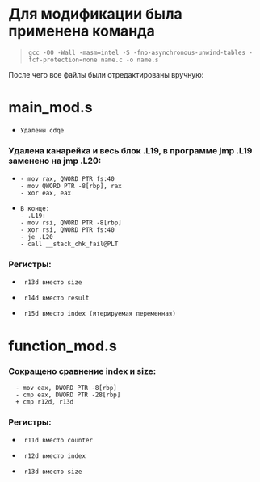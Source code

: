 # Для модификации была применена команда 
>     gcc -O0 -Wall -masm=intel -S -fno-asynchronous-unwind-tables -fcf-protection=none name.c -o name.s
После чего все файлы были отредактированы вручную:
# main_mod.s
*     Удалены cdqe
###   Удалена канарейка и весь блок .L19, в программе jmp .L19 заменено на jmp .L20: 
*     - mov rax, QWORD PTR fs:40
      - mov QWORD PTR -8[rbp], rax 
      - xor eax, eax
*     В конце:
      - .L19:
      - mov rsi, QWORD PTR -8[rbp]
      - xor rsi, QWORD PTR fs:40
      - je .L20
      - call __stack_chk_fail@PLT
###     Регистры:
*      r13d вместо size
*      r14d вместо result
*      r15d вместо index (итерируемая переменная)
# function_mod.s
### Сокращено сравнение index и size:
      - mov eax, DWORD PTR -8[rbp]
      - cmp eax, DWORD PTR -28[rbp]
      + cmp r12d, r13d
###     Регистры:
*      r11d вместо counter
*      r12d вместо index
*      r13d вместо size
